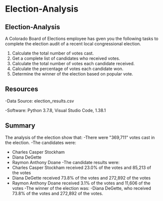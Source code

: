 # Election-Analysis

## Election-Analysis
A Colorado Board of Elections employee has gven you the following tasks to complete the election audit of a recent local congressional election.

1. Calculate the total number of votes cast.
2. Get a complete list of candidates who received votes.
3. Calculate the total number of votes each candidate received.
4. Calculate the percentage of votes each candidate won.
5. Determine the winner of the election based on popular vote.

## Resources
-Data Source: election_results.csv

-Software: Python 3.7.8, Visual Studio Code, 1.38.1

## Summary
The analysis of the election show that:
-There were "369,711" votes cast in the election.
-The candidates were:
  - Charles Casper Stockham
  - Diana DeGette
  - Raymon Anthony Doane
 -The candidate results were:
  - Charles Casper Stockham received 23.0% of the votes and 85,213 of the votes
  - Diana DeGette received 73.8% of the votes and 272,892 of the votes
  - Raymon Anthony Doane received 3.1% of the votes and 11,606 of the votes
 -The winner of the election was:
  -Diana DeGette, who received 73.8% of the votes and 272,892 of the votes.
